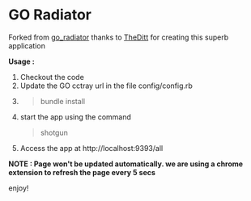 GO Radiator
====================

Forked from [go_radiator](https://github.com/TheDitt/go_radiator) thanks to [TheDitt](https://github.com/TheDitt) for creating this superb application

**Usage :**

1. Checkout the code
2. Update the GO cctray url in the file config/config.rb
3. > bundle install
4. start the app using the command  
   > shotgun
5. Access the app at http://localhost:9393/all

**NOTE : Page won't be updated automatically. we are using a chrome extension to refresh the page every 5 secs**

enjoy!
